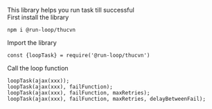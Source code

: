 This library helps you run task till successful\
First install the library
```
npm i @run-loop/thucvn
```
Import the library
```
const {loopTask} = require('@run-loop/thucvn')
```
Call the loop function
```
loopTask(ajax(xxx));
loopTask(ajax(xxx), failFunction);
loopTask(ajax(xxx), failFunction, maxRetries);
loopTask(ajax(xxx), failFunction, maxRetries, delayBetweenFail);
```
